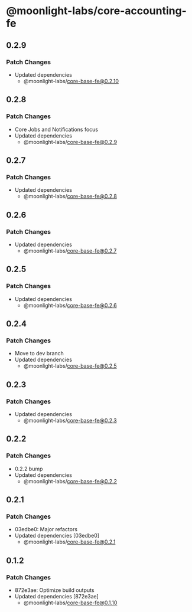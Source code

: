 # @moonlight-labs/core-accounting-fe

## 0.2.9

### Patch Changes

- Updated dependencies
  - @moonlight-labs/core-base-fe@0.2.10

## 0.2.8

### Patch Changes

- Core Jobs and Notifications focus
- Updated dependencies
  - @moonlight-labs/core-base-fe@0.2.9

## 0.2.7

### Patch Changes

- Updated dependencies
  - @moonlight-labs/core-base-fe@0.2.8

## 0.2.6

### Patch Changes

- Updated dependencies
  - @moonlight-labs/core-base-fe@0.2.7

## 0.2.5

### Patch Changes

- Updated dependencies
  - @moonlight-labs/core-base-fe@0.2.6

## 0.2.4

### Patch Changes

- Move to dev branch
- Updated dependencies
  - @moonlight-labs/core-base-fe@0.2.5

## 0.2.3

### Patch Changes

- Updated dependencies
  - @moonlight-labs/core-base-fe@0.2.3

## 0.2.2

### Patch Changes

- 0.2.2 bump
- Updated dependencies
  - @moonlight-labs/core-base-fe@0.2.2

## 0.2.1

### Patch Changes

- 03edbe0: Major refactors
- Updated dependencies [03edbe0]
  - @moonlight-labs/core-base-fe@0.2.1

## 0.1.2

### Patch Changes

- 872e3ae: Optimize build outputs
- Updated dependencies [872e3ae]
  - @moonlight-labs/core-base-fe@0.1.10

